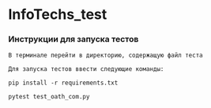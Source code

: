 # InfoTechs_test

### Инструкции для запуска тестов

```
В терминале перейти в директорию, содержащую файл теста
```

```
Для запуска тестов ввести следующие команды:
```

```
pip install -r requirements.txt
```

```
pytest test_oath_com.py
```
